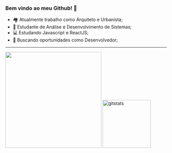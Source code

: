 ### Bem vindo ao meu Github! 👋

- 🏘️ Atualmente trabalho como Arquiteto e Urbanista;
- 📒 Estudante de Análise e Desenvolvimento de Sistemas;
- 💻 Estudando Javascript e ReactJS;
- 🔎 Buscando oportunidades como Desenvolvedor;

<hr>
   
<div>
   <img width="300px" src="https://github-readme-stats.vercel.app/api/top-langs/?username=lucascapoani&langs_count=8&layout=compact&theme=github_dark"/>

   <img height="150px" alt=gitstats src="https://github-readme-stats.vercel.app/api?username=lucascapoani&hide=issues,contribs&count_private=true&theme=github_dark"/>
</div>

  
